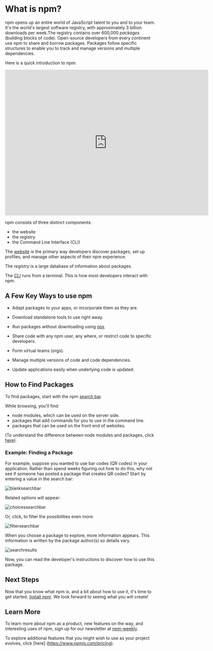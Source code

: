 <!--
title: 01 - What is npm?
featured: true
-->
# What is npm?

npm opens up an entire world of JavaScript talent to you and to your team. It's the world's largest software registry, with approximately 3 billion downloads per week.The registry contains over 600,000 _packages_ (building blocks of code).  Open-source developers from every continent use npm to share and borrow packages. Packages follow specific structures to enable you to track and manage versions and multiple dependencies. 

Here is a quick introduction to npm:

<iframe width="670" height="480" src="https://www.youtube.com/embed/x03fjb2VlGY" frameborder="0" allowfullscreen></iframe>

npm consists of three distinct components:

*  the website
*  the registry
*  the Command Line Interface (CLI)

The [*website*](https://npmjs.com) is the primary way developers discover packages, set up profiles, and manage other aspects of their npm experience.

The *registry* is a large database of information about packages.

The [*CLI*](https://docs.npmjs.com/cli/npm) runs from a terminal. This is how most developers interact with npm.

## A Few Key Ways to use npm

* Adapt packages to your apps, or incorporate them as they are.

* Download standalone tools to use right away.

* Run packages without downloading using [npx](https://www.npmjs.com/package/npx).

* Share code with any npm user, any where, or restrict code to specific developers.

* Form virtual teams (orgs).

* Manage multiple versions of code and code dependencies.

* Update applications easily when underlying code is updated.

## How to Find Packages

To find packages, start with the npm [search bar](https://www.npmjs.com).

While browsing, you'll find:

*  node modules, which can be used on the server side.
*  packages that add commands for you to use in the command line.
*  packages that can be used on the front end of websites.  

(To understand the difference between node modules and packages, click [here](https://docs.npmjs.com/getting-started/packages)).

### Example: Finding a Package

For example, suppose you wanted to use bar codes (QR codes) in your application. Rather than spend weeks figuring out how to do this, why not see if someone has posted a package that creates QR codes? Start by entering a value in the search bar:

![blanksearchbar](/images/search-bar-qr-scanner-what-is-npm.png)

Related options will appear:

![choicessearchbar](/images/search-results-qr-what-is-npm.png)

Or, click, to filter the possibilities even more:

![filtersearchbar](/images/search-qr-what-is-npm.png)

When you choose a package to explore, more information appears. This information is written by the package author(s) so details vary.

![searchresults](/images/page-results-qr-scanner-what-is-npm.png)

Now, you can read the developer's instructions to discover how to use this package.

## Next Steps

Now that you know what npm is, and a bit about how to use it, it's time to get started.  [Install npm](https://docs.npmjs.com/getting-started/installing-node). We look forward to seeing what you will create!

## Learn More

To learn more about npm as a product, new features on the way, and interesting uses of npm, sign up for our newsletter at [npm-weekly](https://www.npmjs.com/npm-weekly).

To explore additional features that you might wish to use as your project evolves, click [here] (https://www.npmjs.com/pricing).
